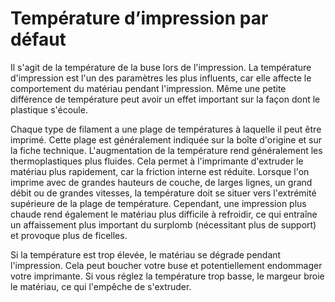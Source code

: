 Température d’impression par défaut
====
Il s'agit de la température de la buse lors de l'impression. La température d'impression est l'un des paramètres les plus influents, car elle affecte le comportement du matériau pendant l'impression. Même une petite différence de température peut avoir un effet important sur la façon dont le plastique s'écoule.

Chaque type de filament a une plage de températures à laquelle il peut être imprimé. Cette plage est généralement indiquée sur la boîte d'origine et sur la fiche technique. L'augmentation de la température rend généralement les thermoplastiques plus fluides. Cela permet à l'imprimante d'extruder le matériau plus rapidement, car la friction interne est réduite. Lorsque l'on imprime avec de grandes hauteurs de couche, de larges lignes, un grand débit ou de grandes vitesses, la température doit se situer vers l'extrémité supérieure de la plage de température. Cependant, une impression plus chaude rend également le matériau plus difficile à refroidir, ce qui entraîne un affaissement plus important du surplomb (nécessitant plus de support) et provoque plus de ficelles.

Si la température est trop élevée, le matériau se dégrade pendant l'impression. Cela peut boucher votre buse et potentiellement endommager votre imprimante. Si vous réglez la température trop basse, le margeur broie le matériau, ce qui l'empêche de s'extruder.

